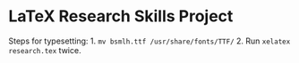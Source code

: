 # LaTeX Research Skills Project

Steps for typesetting:
	1. `mv bsmlh.ttf /usr/share/fonts/TTF/`
	2. Run `xelatex research.tex` twice.

